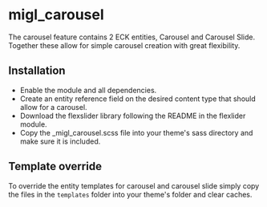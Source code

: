 # migl_carousel

The carousel feature contains 2 ECK entities, Carousel and Carousel Slide. Together these allow for simple carousel 
creation with great flexibility.


## Installation
* Enable the module and all dependencies.  
* Create an entity reference field on the desired content type that should allow for a carousel.  
* Download the flexslider library following the README in the flexlider module.
* Copy the \_migl_carousel.scss file into your theme's sass directory and make sure it is included.

## Template override
To override the entity templates for carousel and carousel slide simply copy the files in the `templates` folder 
into your theme's folder and clear caches.
